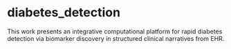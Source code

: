 # diabetes_detection
This work presents an integrative computational platform for rapid diabetes detection via biomarker discovery in structured clinical narratives from EHR.
